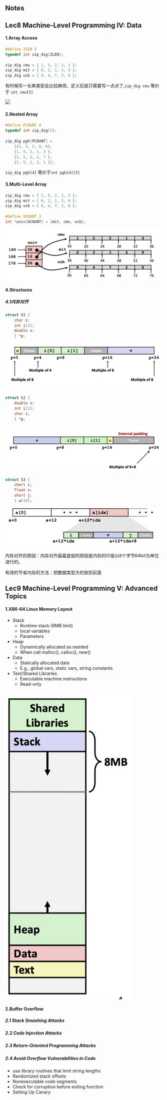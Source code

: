 ## Notes


## Lec8 Machine-Level Programming IV: Data


#### 1.Array Access

```C++
#define ZLEN 5 
typedef int zip_dig[ZLEN];

zip_dig cmu = { 1, 5, 2, 1, 3 };
zip_dig mit = { 0, 2, 1, 3, 9 }; 
zip_dig ucb = { 9, 4, 7, 2, 0 };
```

有时候写一长串类型会比较麻烦，定义后就只需要写一点点了,`zip_dig cmu` 等价于 `int cmu[5]`

![](./Images/1.png)

#### 2.Nested Array

```C++
#define PCOUNT 4 
typedef int zip_dig[5];

zip_dig pgh[PCOUNT] = 
    {{1, 5, 2, 0, 6}, 
    {1, 5, 2, 1, 3 }, 
    {1, 5, 2, 1, 7 }, 
    {1, 5, 2, 2, 1 }};
```

`zip_dig pgh[4]` 等价于`int pgh[4][5]`


#### 3.Multi-Level Array
```C++
zip_dig cmu = { 1, 5, 2, 1, 3 }; 
zip_dig mit = { 0, 2, 1, 3, 9 }; 
zip_dig ucb = { 9, 4, 7, 2, 0 };

#define UCOUNT 3 
int *univ[UCOUNT] = {mit, cmu, ucb};
```
![](./Images/2.png)

#### 4.Structures

##### 4.1内存对齐

```C++
struct S1 { 
    char c; 
    int i[2]; 
    double v; 
    } *p;
```

![](./Images/3.png)

```C++

struct S2 { 
    double v; 
    int i[2]; 
    char c; 
    } *p;
```
![](./Images/4.png)

```C++
struct S3 { 
    short i; 
    float v; 
    short j; 
    } a[10];
```
![](./Images/5.png)


内存对齐的原因：内存对齐最最底层的原因是内存的IO是以8个字节64bit为单位进行的。

有效的节省内存的方法：把数据类型大的放到前面


## Lec9 Machine-Level Programming V: Advanced Topics
#### 1.X86-64 Linux Memory Layout
* Stack
  * Runtime stack (8MB limit)
  * local variables
  * Parameters
* Heap
  * Dynamically allocated as needed
  * When call malloc(), calloc(), new()
* Data
  * Statically allocated data
  * E.g., global vars, static vars, string constants
* Text/Shared Libraries
  * Executable machine instructions
  * Read-only

![](./Images/6.png)

#### 2.Buffer Overflow

##### 2.1 Stack Smashing Attacks

##### 2.2 Code Injection Attacks

##### 2.3 Return-Oriented Programming Attacks

##### 2.4 Avoid Overflow Vulnerabilities in Code
* use library routines that limit string lengths
* Randomized stack offsets
* Nonexecutable code segments
* Check for corruption before exiting function
* Setting Up Canary


